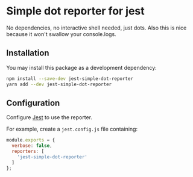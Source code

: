 # Simple dot reporter for jest

No dependencies, no interactive shell needed, just dots.  Also this is nice because it won't swallow your console.logs.

## Installation

You may install this package as a development dependency:

```bash
npm install --save-dev jest-simple-dot-reporter
yarn add --dev jest-simple-dot-reporter
```

## Configuration

Configure [Jest](https://facebook.github.io/jest/docs/en/configuration.html) to use the reporter.

For example, create a `jest.config.js` file containing:

```javascript
module.exports = {
  verbose: false,
  reporters: [
    'jest-simple-dot-reporter'
  ]
};
```
